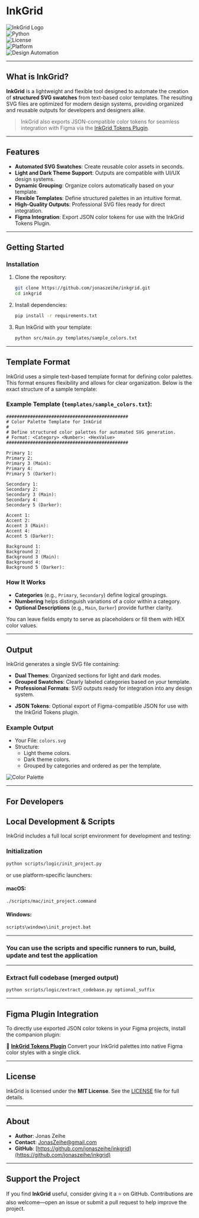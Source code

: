 # **InkGrid**

![InkGrid Logo](./images/background.jpeg)  
![Python](https://img.shields.io/badge/python-3.x-blue.svg)  
![License](https://img.shields.io/badge/license-MIT-green.svg)  
![Platform](https://img.shields.io/badge/platform-windows%20|%20macOS-lightgrey.svg)  
![Design Automation](https://img.shields.io/badge/design-automation-brightgreen.svg)

---

## **What is InkGrid?**

**InkGrid** is a lightweight and flexible tool designed to automate the creation of **structured SVG swatches** from text-based color templates. The resulting SVG files are optimized for modern design systems, providing organized and reusable outputs for developers and designers alike.

> InkGrid also exports JSON-compatible color tokens for seamless integration with Figma via the [InkGrid Tokens Plugin](https://github.com/JonasZeihe/InkGrid-Tokens).

---

## **Features**

- **Automated SVG Swatches**: Create reusable color assets in seconds.
- **Light and Dark Theme Support**: Outputs are compatible with UI/UX design systems.
- **Dynamic Grouping**: Organize colors automatically based on your template.
- **Flexible Templates**: Define structured palettes in an intuitive format.
- **High-Quality Outputs**: Professional SVG files ready for direct integration.
- **Figma Integration**: Export JSON color tokens for use with the InkGrid Tokens Plugin.

---

## **Getting Started**

### **Installation**

1. Clone the repository:

   ```bash
   git clone https://github.com/jonaszeihe/inkgrid.git
   cd inkgrid
   ```

2. Install dependencies:

   ```bash
   pip install -r requirements.txt
   ```

3. Run InkGrid with your template:

   ```bash
   python src/main.py templates/sample_colors.txt
   ```

---

## **Template Format**

InkGrid uses a simple text-based template format for defining color palettes. This format ensures flexibility and allows for clear organization. Below is the exact structure of a sample template:

### **Example Template** (`templates/sample_colors.txt`):

```plaintext
##############################################
# Color Palette Template for InkGrid
#
# Define structured color palettes for automated SVG generation.
# Format: <Category> <Number>: <HexValue>
##############################################

Primary 1:
Primary 2:
Primary 3 (Main):
Primary 4:
Primary 5 (Darker):

Secondary 1:
Secondary 2:
Secondary 3 (Main):
Secondary 4:
Secondary 5 (Darker):

Accent 1:
Accent 2:
Accent 3 (Main):
Accent 4:
Accent 5 (Darker):

Background 1:
Background 2:
Background 3 (Main):
Background 4:
Background 5 (Darker):
```

### **How It Works**

- **Categories** (e.g., `Primary`, `Secondary`) define logical groupings.
- **Numbering** helps distinguish variations of a color within a category.
- **Optional Descriptions** (e.g., `Main`, `Darker`) provide further clarity.

You can leave fields empty to serve as placeholders or fill them with HEX color values.

---

## **Output**

InkGrid generates a single SVG file containing:

- **Dual Themes**: Organized sections for light and dark modes.
- **Grouped Swatches**: Clearly labeled categories based on your template.
- **Professional Formats**: SVG outputs ready for integration into any design system.
* **JSON Tokens**: Optional export of Figma-compatible JSON for use with the InkGrid Tokens plugin.

### **Example Output**

- Your File: `colors.svg`
- Structure:
  - Light theme colors.
  - Dark theme colors.
  - Grouped by categories and ordered as per the template.

![Color Palette](./images/colors.png)

---

## **For Developers**

## Local Development & Scripts

InkGrid includes a full local script environment for development and testing:

### Initialization

```bash
python scripts/logic/init_project.py
```

or use platform-specific launchers:

#### macOS:

```bash
./scripts/mac/init_project.command
```

#### Windows:

```bash
scripts\windows\init_project.bat
```

---

### **You can use the scripts and specific runners to run, build, update and test the application**

---

### Extract full codebase (merged output)

```bash
python scripts/logic/extract_codebase.py optional_suffix
```

---

## **Figma Plugin Integration**

To directly use exported JSON color tokens in your Figma projects, install the companion plugin:

🔌 **[InkGrid Tokens Plugin](https://github.com/JonasZeihe/InkGrid-Tokens)**
Convert your InkGrid palettes into native Figma color styles with a single click.

---

## **License**

InkGrid is licensed under the **MIT License**. See the [LICENSE](./LICENSE) file for full details.

---

## **About**

- **Author**: Jonas Zeihe
- **Contact**: JonasZeihe@gmail.com
- **GitHub**: [https://github.com/jonaszeihe/inkgrid](https://github.com/jonaszeihe/inkgrid)

---

## **Support the Project**

If you find **InkGrid** useful, consider giving it a ⭐ on GitHub. Contributions are also welcome—open an issue or submit a pull request to help improve the project.
````
